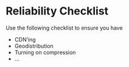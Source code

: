 
<a name="reliability-checklist"></a>
# Reliability Checklist

Use the following checklist to ensure you have 

- CDN’ing
- Geodistribution
- Turning on compression
- ...